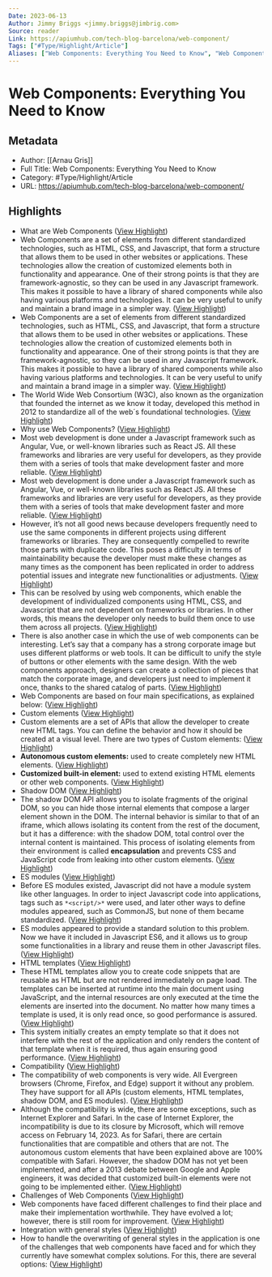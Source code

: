 ```yaml
---
Date: 2023-06-13
Author: Jimmy Briggs <jimmy.briggs@jimbrig.com>
Source: reader
Link: https://apiumhub.com/tech-blog-barcelona/web-component/
Tags: ["#Type/Highlight/Article"]
Aliases: ["Web Components: Everything You Need to Know", "Web Components: Everything You Need to Know"]
---
```

# Web Components: Everything You Need to Know

## Metadata
- Author: [[Arnau Gris]]
- Full Title: Web Components: Everything You Need to Know
- Category: #Type/Highlight/Article
- URL: https://apiumhub.com/tech-blog-barcelona/web-component/

## Highlights
- What are Web Components ([View Highlight](https://read.readwise.io/read/01gtx4vvfbay6csjy3raj17pjf))
- Web Components are a set of elements from different standardized technologies, such as HTML, CSS, and Javascript, that form a structure that allows them to be used in other websites or applications. These technologies allow the creation of customized elements both in functionality and appearance. One of their strong points is that they are framework-agnostic, so they can be used in any Javascript framework. This makes it possible to have a library of shared components while also having various platforms and technologies. It can be very useful to unify and maintain a brand image in a simpler way. ([View Highlight](https://read.readwise.io/read/01gtx4vx9925f99j09jpkm4dgp))
- Web Components are a set of elements from different standardized technologies, such as HTML, CSS, and Javascript, that form a structure that allows them to be used in other websites or applications. These technologies allow the creation of customized elements both in functionality and appearance. One of their strong points is that they are framework-agnostic, so they can be used in any Javascript framework. This makes it possible to have a library of shared components while also having various platforms and technologies. It can be very useful to unify and maintain a brand image in a simpler way. ([View Highlight](https://read.readwise.io/read/01gtx4vy3sqgmg5ecmj1m4b3cx))
- The World Wide Web Consortium (W3C), also known as the organization that founded the internet as we know it today, developed this method in 2012 to standardize all of the web´s foundational technologies. ([View Highlight](https://read.readwise.io/read/01gtx4w15cdapg816xw630ccs6))
- Why use Web Components? ([View Highlight](https://read.readwise.io/read/01gtx4w9sf16c7x9e1e8dd6y3m))
- Most web development is done under a Javascript framework such as Angular, Vue, or well-known libraries such as React JS. All these frameworks and libraries are very useful for developers, as they provide them with a series of tools that make development faster and more reliable. ([View Highlight](https://read.readwise.io/read/01gtx4wb9bcbgpv934ktzmz763))
- Most web development is done under a Javascript framework such as Angular, Vue, or well-known libraries such as React JS. All these frameworks and libraries are very useful for developers, as they provide them with a series of tools that make development faster and more reliable. ([View Highlight](https://read.readwise.io/read/01gtx4wc47ezhbn27e093t5bjf))
- However, it’s not all good news because developers frequently need to use the same components in different projects using different frameworks or libraries. They are consequently compelled to rewrite those parts with duplicate code. This poses a difficulty in terms of maintainability because the developer must make these changes as many times as the component has been replicated in order to address potential issues and integrate new functionalities or adjustments. ([View Highlight](https://read.readwise.io/read/01gtx4wnaenzkaw6j8dcttnj0z))
- This can be resolved by using web components, which enable the development of individualized components using HTML, CSS, and Javascript that are not dependent on frameworks or libraries. In other words, this means the developer only needs to build them once to use them across all projects. ([View Highlight](https://read.readwise.io/read/01gtx4wpnhztm4d0phfk1zdh81))
- There is also another case in which the use of web components can be interesting. Let’s say that a company has a strong corporate image but uses different platforms or web tools. It can be difficult to unify the style of buttons or other elements with the same design. With the web components approach, designers can create a collection of pieces that match the corporate image, and developers just need to implement it once, thanks to the shared catalog of parts. ([View Highlight](https://read.readwise.io/read/01gtx4ww0mpa8qfcymwp40f3px))
- Web Components are based on four main specifications, as explained below: ([View Highlight](https://read.readwise.io/read/01gtx4x6ekbejr8nkmgf2htxwf))
- Custom elements ([View Highlight](https://read.readwise.io/read/01gtx4x8q3a2azkxhkkj69xr1k))
- Custom elements are a set of APIs that allow the developer to create new HTML tags. You can define the behavior and how it should be created at a visual level. There are two types of Custom elements: ([View Highlight](https://read.readwise.io/read/01gtx4x9wj396e6akfx8jdb82k))
- **Autonomous custom elements:** used to create completely new HTML elements. ([View Highlight](https://read.readwise.io/read/01gtx4xk2fgnepaz4anetvpetb))
- **Customized built-in element:** used to extend existing HTML elements or other web components. ([View Highlight](https://read.readwise.io/read/01gtx4xnfc9w3g1g048s1a2gz0))
- Shadow DOM ([View Highlight](https://read.readwise.io/read/01gtx4xs1t49qdh9671zz1bb6y))
- The shadow DOM API allows you to isolate fragments of the original DOM, so you can hide those internal elements that compose a larger element shown in the DOM. The internal behavior is similar to that of an iframe, which allows isolating its content from the rest of the document, but it has a difference: with the shadow DOM, total control over the internal content is maintained. This process of isolating elements from their environment is called **encapsulation** and prevents CSS and JavaScript code from leaking into other custom elements. ([View Highlight](https://read.readwise.io/read/01gtx4xtmrj74zaqwpvsg9yd9m))
- ES modules ([View Highlight](https://read.readwise.io/read/01gtx4y8s907qkkpfays453ppe))
- Before ES modules existed, Javascript did not have a module system like other languages. In order to inject Javascript code into applications, tags such as `*<script/>*` were used, and later other ways to define modules appeared, such as CommonJS, but none of them became standardized. ([View Highlight](https://read.readwise.io/read/01gtx4yad808x99epa560p3d5b))
- ES modules appeared to provide a standard solution to this problem. Now we have it included in Javascript ES6, and it allows us to group some functionalities in a library and reuse them in other Javascript files. ([View Highlight](https://read.readwise.io/read/01gtx4ym1tc8zgf609t4v4hqq5))
- HTML templates ([View Highlight](https://read.readwise.io/read/01gtx4yvzpp672kacf0a39ynw1))
- These HTML templates allow you to create code snippets that are reusable as HTML but are not rendered immediately on page load. The templates can be inserted at runtime into the main document using JavaScript, and the internal resources are only executed at the time the elements are inserted into the document. No matter how many times a template is used, it is only read once, so good performance is assured. ([View Highlight](https://read.readwise.io/read/01gtx4yx5b1fcs63zxfh04vzas))
- This system initially creates an empty template so that it does not interfere with the rest of the application and only renders the content of that template when it is required, thus again ensuring good performance. ([View Highlight](https://read.readwise.io/read/01gtx4yzrwjnvwvz48kzacmwgr))
- Compatibility ([View Highlight](https://read.readwise.io/read/01gtx4z1gz575cyt1dt0hmhbz5))
- The compatibility of web components is very wide. All Evergreen browsers (Chrome, Firefox, and Edge) support it without any problem. They have support for all APIs (custom elements, HTML templates, shadow DOM, and ES modules). ([View Highlight](https://read.readwise.io/read/01gtx4z2q24vd4nhet10jqe0y7))
- Although the compatibility is wide, there are some exceptions, such as Internet Explorer and Safari. In the case of Internet Explorer, the incompatibility is due to its closure by Microsoft, which will remove access on February 14, 2023. As for Safari, there are certain functionalities that are compatible and others that are not. The autonomous custom elements that have been explained above are 100% compatible with Safari. However, the shadow DOM has not yet been implemented, and after a 2013 debate between Google and Apple engineers, it was decided that customized built-in elements were not going to be implemented either. ([View Highlight](https://read.readwise.io/read/01gtx4z4dbsa8ysg8p6t6p6x5a))
- Challenges of Web Components ([View Highlight](https://read.readwise.io/read/01gtx4z67ksmst3dacy3ys18rp))
- Web components have faced different challenges to find their place and make their implementation worthwhile. They have evolved a lot; however, there is still room for improvement. ([View Highlight](https://read.readwise.io/read/01gtx4z7vxbd6jpe2n55rrkbdb))
- Integration with general styles ([View Highlight](https://read.readwise.io/read/01gtx4z98ef0eyw472wh00wp0w))
- How to handle the overwriting of general styles in the application is one of the challenges that web components have faced and for which they currently have somewhat complex solutions. For this, there are several options: ([View Highlight](https://read.readwise.io/read/01gtx4z98gemsn49sb8d467d1e))
